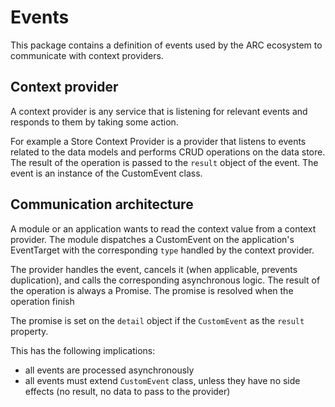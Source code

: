 # Events

This package contains a definition of events used by the ARC ecosystem to communicate with context providers.

## Context provider

A context provider is any service that is listening for relevant events and responds to them by taking some action.

For example a Store Context Provider is a provider that listens to events related to the data models and performs CRUD operations on the data store. The result of the operation is passed to the `result` object of the event. The event is an instance of the CustomEvent class.

## Communication architecture

A module or an application wants to read the context value from a context provider. The module dispatches a CustomEvent on the application's EventTarget with the corresponding `type` handled by the context provider.

The provider handles the event, cancels it (when applicable, prevents duplication), and calls the corresponding asynchronous logic. The result of the operation is always a Promise. The promise is resolved when the operation finish

The promise is set on the `detail` object if the `CustomEvent` as the `result` property.

This has the following implications:

- all events are processed asynchronously
- all events must extend `CustomEvent` class, unless they have no side effects (no result, no data to pass to the provider)
